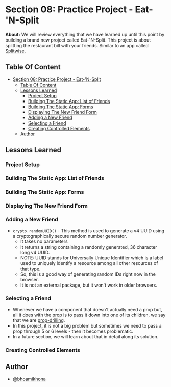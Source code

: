 # Section 08: Practice Project - Eat-'N-Split

**About:** We will review everything that we have learned up until this point by building a brand new project called Eat-'N-Split. This project is about splitting the restaurant bill with your friends. Similar to an app called [Splitwise](https://www.splitwise.com/).

## Table Of Content

- [Section 08: Practice Project - Eat-'N-Split](#section-08-practice-project---eat-n-split)
  - [Table Of Content](#table-of-content)
  - [Lessons Learned](#lessons-learned)
    - [Project Setup](#project-setup)
    - [Building The Static App: List of Friends](#building-the-static-app-list-of-friends)
    - [Building The Static App: Forms](#building-the-static-app-forms)
    - [Displaying The New Friend Form](#displaying-the-new-friend-form)
    - [Adding a New Friend](#adding-a-new-friend)
    - [Selecting a Friend](#selecting-a-friend)
    - [Creating Controlled Elements](#creating-controlled-elements)
  - [Author](#author)

## Lessons Learned

### Project Setup

### Building The Static App: List of Friends

### Building The Static App: Forms

### Displaying The New Friend Form

### Adding a New Friend

- `crypto.randomUUID()` - This method is used to generate a v4 UUID using a cryptographically secure random number generator.
  - It takes no parameters
  - It returns a string containing a randomly generated, 36 character long v4 UUID.
  - NOTE: UUID stands for Universally Unique Identifier which is a label used to uniquely identify a resource among all other resources of that type.
  - So, this is a good way of generating random IDs right now in the browser.
  - It is not an external package, but it won't work in older browsers.

### Selecting a Friend

- Whenever we have a component that doesn't actually need a prop but, all it does with the prop is to pass it down into one of its children, we say that we are <ins>prop-drilling</ins>.
- In this project, it is not a big problem but sometimes we need to pass a prop through 5 or 6 levels - then it becomes problematic.
- In a future section, we will learn about that in detail along its solution.

### Creating Controlled Elements

## Author

- [@bhoamikhona](https://github.com/bhoamikhona)
